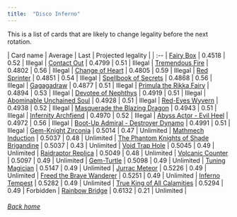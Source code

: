 ```yaml
---
title:  "Disco Inferno"
---
```


This is a list of cards that are likely to change legality before the next rotation.

| Card name | Average | Last | Projected legality |
| :-- |
[Fairy Box](https://db.ygoprodeck.com/card/?search=Fairy%20Box) | 0.4518 | 0.52 | Illegal |
[Contact Out](https://db.ygoprodeck.com/card/?search=Contact%20Out) | 0.4799 | 0.51 | Illegal |
[Tremendous Fire](https://db.ygoprodeck.com/card/?search=Tremendous%20Fire) | 0.4802 | 0.56 | Illegal |
[Change of Heart](https://db.ygoprodeck.com/card/?search=Change%20of%20Heart) | 0.4805 | 0.59 | Illegal |
[Red Sprinter](https://db.ygoprodeck.com/card/?search=Red%20Sprinter) | 0.4851 | 0.54 | Illegal |
[Spellbook of Secrets](https://db.ygoprodeck.com/card/?search=Spellbook%20of%20Secrets) | 0.4868 | 0.56 | Illegal |
[Gagagadraw](https://db.ygoprodeck.com/card/?search=Gagagadraw) | 0.4877 | 0.51 | Illegal |
[Primula the Rikka Fairy](https://db.ygoprodeck.com/card/?search=Primula%20the%20Rikka%20Fairy) | 0.4894 | 0.53 | Illegal |
[Devotee of Nephthys](https://db.ygoprodeck.com/card/?search=Devotee%20of%20Nephthys) | 0.4919 | 0.51 | Illegal |
[Abominable Unchained Soul](https://db.ygoprodeck.com/card/?search=Abominable%20Unchained%20Soul) | 0.4928 | 0.51 | Illegal |
[Red-Eyes Wyvern](https://db.ygoprodeck.com/card/?search=Red-Eyes%20Wyvern) | 0.4938 | 0.52 | Illegal |
[Masquerade the Blazing Dragon](https://db.ygoprodeck.com/card/?search=Masquerade%20the%20Blazing%20Dragon) | 0.4943 | 0.51 | Illegal |
[Infernity Archfiend](https://db.ygoprodeck.com/card/?search=Infernity%20Archfiend) | 0.4970 | 0.52 | Illegal |
[Abyss Actor - Evil Heel](https://db.ygoprodeck.com/card/?search=Abyss%20Actor%20-%20Evil%20Heel) | 0.4972 | 0.56 | Illegal |
[Boot-Up Admiral - Destroyer Dynamo](https://db.ygoprodeck.com/card/?search=Boot-Up%20Admiral%20-%20Destroyer%20Dynamo) | 0.4991 | 0.51 | Illegal |
[Gem-Knight Zirconia](https://db.ygoprodeck.com/card/?search=Gem-Knight%20Zirconia) | 0.5014 | 0.47 | Unlimited |
[Mathmech Induction](https://db.ygoprodeck.com/card/?search=Mathmech%20Induction) | 0.5037 | 0.48 | Unlimited |
[The Phantom Knights of Shade Brigandine](https://db.ygoprodeck.com/card/?search=The%20Phantom%20Knights%20of%20Shade%20Brigandine) | 0.5037 | 0.43 | Unlimited |
[Void Trap Hole](https://db.ygoprodeck.com/card/?search=Void%20Trap%20Hole) | 0.5045 | 0.49 | Unlimited |
[Raidraptor Replica](https://db.ygoprodeck.com/card/?search=Raidraptor%20Replica) | 0.5049 | 0.48 | Unlimited |
[Volcanic Counter](https://db.ygoprodeck.com/card/?search=Volcanic%20Counter) | 0.5097 | 0.49 | Unlimited |
[Gem-Turtle](https://db.ygoprodeck.com/card/?search=Gem-Turtle) | 0.5098 | 0.49 | Unlimited |
[Tuning Magician](https://db.ygoprodeck.com/card/?search=Tuning%20Magician) | 0.5147 | 0.49 | Unlimited |
[Jurrac Meteor](https://db.ygoprodeck.com/card/?search=Jurrac%20Meteor) | 0.5226 | 0.49 | Unlimited |
[Freed the Brave Wanderer](https://db.ygoprodeck.com/card/?search=Freed%20the%20Brave%20Wanderer) | 0.5251 | 0.49 | Unlimited |
[Inferno Tempest](https://db.ygoprodeck.com/card/?search=Inferno%20Tempest) | 0.5282 | 0.49 | Unlimited |
[True King of All Calamities](https://db.ygoprodeck.com/card/?search=True%20King%20of%20All%20Calamities) | 0.5294 | 0.49 | Forbidden |
[Rainbow Bridge](https://db.ygoprodeck.com/card/?search=Rainbow%20Bridge) | 0.6132 | 0.21 | Unlimited |

###### [Back home](index)